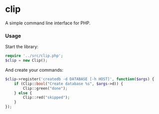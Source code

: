 clip
====

A simple command line interface for PHP.


### Usage ###

Start the library:

```php
require '../src/clip.php';
$clip = new Clip();
```

And create your commands:

```php
$clip->register('createdb -d DATABASE [-h HOST]', function($args) {
    if (Clip::bool("Create database %s", $args->d)) {
        Clip::green("done");
    } else {
        Clip::red("skipped");
    }
});
```

